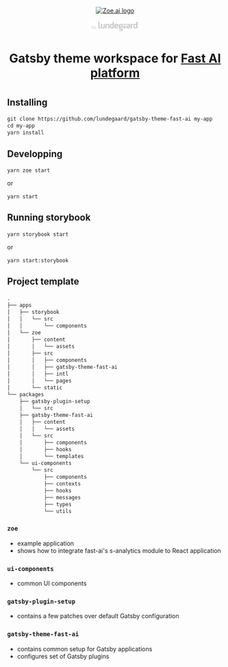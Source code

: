 <p align="center">
  <a href="https://zoe.lundegaard.ai">
    <img alt="Zoe.ai logo" src="https://zoe.lundegaard.ai/images/zoe-ai.svg" width="120" />
  </a>
</p>
<p align="center">
  <a href="https://lundegaard.eu">
    <img alt="by Lundegaard" src="by-Lundegaard.png" width="120" />
  </a>
</p>
<h1 align="center">Gatsby theme workspace for <a href="http://lundegaard.ai/" target="_blank">Fast AI platform</a></h1>

#

## Installing

```shell
git clone https://github.com/lundegaard/gatsby-theme-fast-ai my-app
cd my-app
yarn install
```

## Developping

```shell
yarn zoe start
```
or

```shell
yarn start
```

## Running storybook

```shell
yarn storybook start
```

or

```shell
yarn start:storybook
```

## Project template

```text
.
├── apps
│   ├── storybook
│   │   └── src
│   │       └── components
│   └── zoe
│       ├── content
│       │   └── assets
│       ├── src
│       │   ├── components
│       │   ├── gatsby-theme-fast-ai
│       │   ├── intl
│       │   └── pages
│       └── static
└── packages
    ├── gatsby-plugin-setup
    │   └── src
    ├── gatsby-theme-fast-ai
    │   ├── content
    │   │   └── assets
    │   └── src
    │       ├── components
    │       ├── hooks
    │       └── templates
    └── ui-components
        └── src
            ├── components
            ├── contexts
            ├── hooks
            ├── messages
            ├── types
            └── utils
```

### `zoe`
* example application
* shows how to integrate fast-ai's s-analytics module to React application

### `ui-components`
* common UI components

### `gatsby-plugin-setup`
* contains a few patches over default Gatsby configuration

### `gatsby-theme-fast-ai`
* contains common setup for Gatsby applications
* configures set of Gatsby plugins

